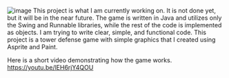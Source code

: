 ![image](https://github.com/TheBialy3/java-project/assets/107372713/b2f33134-5c1b-4ef7-a2f5-b144593415d8)
This project is what I am currently working on. It is not done yet, but it will be in the near future.
The game is written in Java and utilizes only the Swing and Runnable libraries, while the rest of the code is implemented as objects.
I am trying to write clear, simple, and functional code. This project is a tower defense game with simple graphics that I created using Asprite and Paint.

Here is a short video demonstrating how the game works.
https://youtu.be/lEH6rjY4QOU
